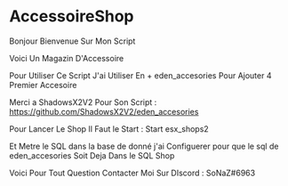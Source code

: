 # AccessoireShop
Bonjour Bienvenue Sur Mon Script

Voici Un Magazin D'Accessoire

Pour Utiliser Ce Script J'ai Utiliser En + eden_accesories Pour Ajouter 4 Premier Accesoire

Merci a ShadowsX2V2 Pour Son Script : https://github.com/ShadowsX2V2/eden_accesories

Pour Lancer Le Shop Il Faut le Start : Start esx_shops2

Et Metre le SQL dans la base de donné j'ai Configuerer pour que le sql de eden_accesories Soit Deja Dans le SQL Shop

Voici Pour Tout Question Contacter Moi Sur DIscord : SoNaZ#6963
